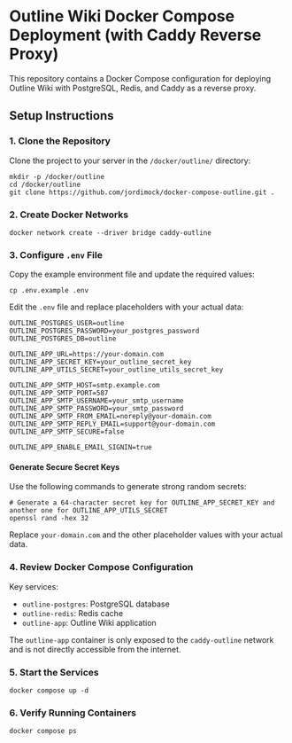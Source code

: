 # Outline Wiki Docker Compose Deployment (with Caddy Reverse Proxy)

This repository contains a Docker Compose configuration for deploying Outline Wiki with PostgreSQL, Redis, and Caddy as a reverse proxy.

## Setup Instructions

### 1. Clone the Repository

Clone the project to your server in the `/docker/outline/` directory:

```
mkdir -p /docker/outline
cd /docker/outline
git clone https://github.com/jordimock/docker-compose-outline.git .
```

### 2. Create Docker Networks

```
docker network create --driver bridge caddy-outline
```

### 3. Configure `.env` File

Copy the example environment file and update the required values:

```
cp .env.example .env
```

Edit the `.env` file and replace placeholders with your actual data:

```
OUTLINE_POSTGRES_USER=outline
OUTLINE_POSTGRES_PASSWORD=your_postgres_password
OUTLINE_POSTGRES_DB=outline

OUTLINE_APP_URL=https://your-domain.com
OUTLINE_APP_SECRET_KEY=your_outline_secret_key
OUTLINE_APP_UTILS_SECRET=your_outline_utils_secret_key

OUTLINE_APP_SMTP_HOST=smtp.example.com
OUTLINE_APP_SMTP_PORT=587
OUTLINE_APP_SMTP_USERNAME=your_smtp_username
OUTLINE_APP_SMTP_PASSWORD=your_smtp_password
OUTLINE_APP_SMTP_FROM_EMAIL=noreply@your-domain.com
OUTLINE_APP_SMTP_REPLY_EMAIL=support@your-domain.com
OUTLINE_APP_SMTP_SECURE=false

OUTLINE_APP_ENABLE_EMAIL_SIGNIN=true
```

#### Generate Secure Secret Keys

Use the following commands to generate strong random secrets:

```
# Generate a 64-character secret key for OUTLINE_APP_SECRET_KEY and another one for OUTLINE_APP_UTILS_SECRET
openssl rand -hex 32
```

Replace `your-domain.com` and the other placeholder values with your actual data.

### 4. Review Docker Compose Configuration

Key services:

- `outline-postgres`: PostgreSQL database
- `outline-redis`: Redis cache
- `outline-app`: Outline Wiki application

The `outline-app` container is only exposed to the `caddy-outline` network and is not directly accessible from the internet.

### 5. Start the Services

```
docker compose up -d
```

### 6. Verify Running Containers

```
docker compose ps
```

